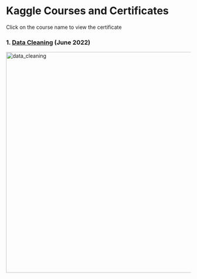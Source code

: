 # Kaggle Courses and Certificates

Click on the course name to view the certificate

### 1. [Data Cleaning](https://www.kaggle.com/learn/certification/joshipranjal5/data-cleaning) (June 2022)

<img src="https://user-images.githubusercontent.com/6128978/172328079-6c3ec761-da1a-477a-94cf-e8f78984c8c4.png" alt="data_cleaning" width="600"/>
